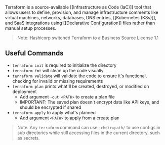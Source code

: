 Terraform is a source-available [[Infrastructure as Code (IaC)]] tool that allows users to define, provision, and manage infrastructure comments like virtual machines, networks, databases, DNS entries, [[Kubernetes (K8s)]], and SaaS integrations using [[Declarative Configuration]] files rather than manual setup processes. 

> Note:  Hashicorp switched Terraform to a Business Source License 1.1

## Useful Commands
- `terraform init` is required to initialize the directory
- `terraform fmt` will clean up the code visually
- `terraform validate` will validate the code to ensure it's functional, checking for invalid or missing requirements 
- `terraform plan` prints what'll be created, destroyed, or modified on deployment
	- Add argument `-out <PATH>` to create a plan file
	- IMPORTANT: The saved plan doesn't encrypt data like API keys, and should be encrypted if shared
- `terraform apply` to apply what's planned
	- Add argument `<PATH>` to apply from a create plan

> Note: Any `terraform` command can use `-chdir=path/` to use configs in sub directories while still accessing files in the current directory, such as secrets. 
